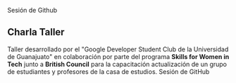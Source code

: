 
Sesión de Github

## Charla Taller

Taller desarrollado por el "Google Developer Student Club de la Universidad de Guanajuato" en colaboración por parte del programa **Skills for Women in Tech** junto a **British Council** para la capacitación actualización de un grupo de estudiantes y profesores de la casa de estudios. 
Sesión de GitHub